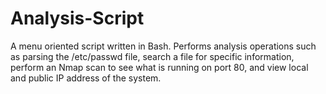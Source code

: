 # Analysis-Script
A menu oriented script written in Bash. Performs analysis operations such as parsing the /etc/passwd file, search a file for specific information, perform an Nmap scan to see what is running on port 80, and view local and public IP address of the system.

